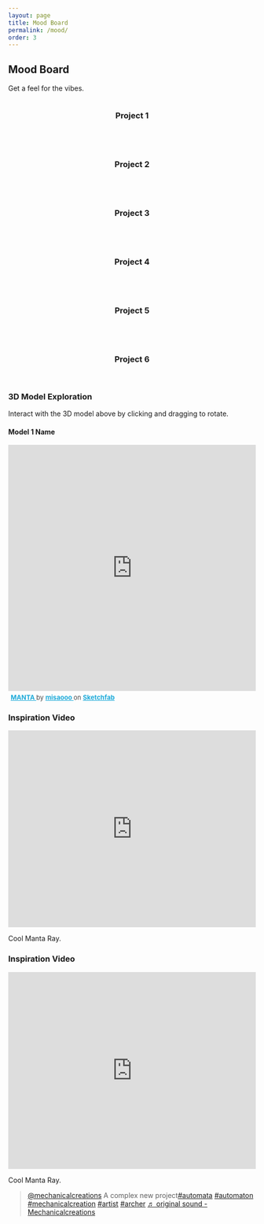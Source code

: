 ```yaml
---
layout: page
title: Mood Board
permalink: /mood/
order: 3
---
```


<!-- Add this to your mood-board.md file -->
<audio id="background-audio" autoplay loop>
    <source src="{{ site.baseurl }}/audio/relaxing-ocean-waves-high-quality-recorded-177004.mp3" type="audio/mpeg">
    Your browser does not support the audio element.
</audio>

## Mood Board

Get a feel for the vibes.

<div class="row">
  <div class="col-4 col-12-mobile">
    <article class="item">
      <a href="#" class="image fit"><img src="{{ site.baseurl }}/images/images.jpeg" alt="" /></a>
      <header><h3>Project 1</h3></header>
    </article>
    <article class="item">
      <a href="#" class="image fit"><img src="{{ site.baseurl }}/images/mantaray_real.jpeg" alt="" /></a>
      <header><h3>Project 2</h3></header>
    </article>
  </div>
  <div class="col-4 col-12-mobile">
    <article class="item">
      <a href="#" class="image fit"><img src="{{ site.baseurl }}/images/MANTARAY.png" alt="" /></a>
      <header><h3>Project 3</h3></header>
    </article>
    <article class="item">
      <a href="#" class="image fit"><img src="{{ site.baseurl }}/images/pic05.jpg" alt="" /></a>
      <header><h3>Project 4</h3></header>
    </article>
  </div>
  <div class="col-4 col-12-mobile">
    <article class="item">
      <a href="#" class="image fit"><img src="{{ site.baseurl }}/images/pic06.jpg" alt="" /></a>
      <header><h3>Project 5</h3></header>
    </article>
    <article class="item">
      <a href="#" class="image fit"><img src="{{ site.baseurl }}/images/pic07.jpg" alt="" /></a>
      <header><h3>Project 6</h3></header>
    </article>
  </div>
  
  <!-- Add STL model viewer -->
  <div class="col-12">
    <h3>3D Model Exploration</h3>
    <div class="stl-viewer-container">
      <script src="https://embed.github.com/view/3d/Ki-D-Talbot/Ki-D-Talbot.github.io/main/models/manta.stl">
      </script>
    </div>
    <p>Interact with the 3D model above by clicking and dragging to rotate.</p>
  </div>
</div>

<!-- Add more models in a grid if you want -->
<div class="row">
  <div class="col-6 col-12-mobile">
    <div class="stl-viewer-container">
      <script src="https://embed.github.com/view/3d/{{ site.github.owner_name }}/{{ site.github.repository_name }}/main/models/model1.stl?height=300&width=100%"></script>
    </div>
    <h4>Model 1 Name</h4>
  </div>
  
<div class="sketchfab-embed-wrapper col-12">
  <iframe 
    title="MANTA"
    width="100%"
    height="500"
    frameborder="0" 
    allowfullscreen
    mozallowfullscreen="true"
    webkitallowfullscreen="true"
    allow="autoplay; fullscreen; xr-spatial-tracking"
    xr-spatial-tracking
    execution-while-out-of-viewport
    execution-while-not-rendered
    web-share
    src="https://sketchfab.com/models/cdc4752c492c43559caa4cfb528000d8/embed">
  </iframe>
  <p style="font-size: 13px; font-weight: normal; margin: 5px; color: #4A4A4A;">
    <a href="https://sketchfab.com/3d-models/manta-cdc4752c492c43559caa4cfb528000d8"
       target="_blank"
       rel="nofollow"
       style="font-weight: bold; color: #1CAAD9;">
      MANTA
    </a>
    by
    <a href="https://sketchfab.com/misaooo"
       target="_blank"
       rel="nofollow"
       style="font-weight: bold; color: #1CAAD9;">
      misaooo
    </a>
    on
    <a href="https://sketchfab.com"
       target="_blank"
       rel="nofollow"
       style="font-weight: bold; color: #1CAAD9;">
      Sketchfab
    </a>
  </p>
</div>

<div class="col-12">
  <h3>Inspiration Video</h3>
  <div class="video-container">
    <iframe 
      width="100%" 
      height="400" 
      src="https://www.youtube.com/embed/hm5HRO3XQ_8" 
      frameborder="0" 
      allow="accelerometer; autoplay; clipboard-write; encrypted-media; gyroscope; picture-in-picture" 
      allowfullscreen>
    </iframe>
  </div>
  <p>Cool Manta Ray.</p>
</div>

<div class="col-12">
  <h3>Inspiration Video</h3>
  <div class="video-container">
    <iframe 
      width="100%" 
      height="400" 
      src="https://www.youtube.com/embed/fO4X5UrE4qg?start=412&amp;end=419" 
      frameborder="0" 
      allow="accelerometer; autoplay; clipboard-write; encrypted-media; gyroscope; picture-in-picture" 
      allowfullscreen>
    </iframe>
  </div>
  <p>Cool Manta Ray.</p>
</div>

<blockquote class="tiktok-embed" cite="https://www.tiktok.com/@mechanicalcreations/video/7473135580247805206" data-video-id="7473135580247805206" style="max-width: 605px;min-width: 325px;" > <section> <a target="_blank" title="@mechanicalcreations" href="https://www.tiktok.com/@mechanicalcreations?refer=embed">@mechanicalcreations</a> A complex new project<a title="automata" target="_blank" href="https://www.tiktok.com/tag/automata?refer=embed">#automata</a> <a title="automaton" target="_blank" href="https://www.tiktok.com/tag/automaton?refer=embed">#automaton</a> <a title="mechanicalcreation" target="_blank" href="https://www.tiktok.com/tag/mechanicalcreation?refer=embed">#mechanicalcreation</a> <a title="artist" target="_blank" href="https://www.tiktok.com/tag/artist?refer=embed">#artist</a> <a title="archer" target="_blank" href="https://www.tiktok.com/tag/archer?refer=embed">#archer</a> <a target="_blank" title="♬ original sound - Mechanicalcreations" href="https://www.tiktok.com/music/original-sound-7473135605237713687?refer=embed">♬ original sound - Mechanicalcreations</a> </section> </blockquote> <script async src="https://www.tiktok.com/embed.js"></script>